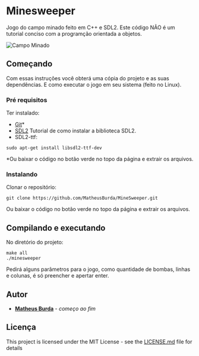 # Minesweeper

Jogo do campo minado feito em C++ e SDL2. Este código NÃO é um tutorial conciso com a programção orientada a objetos.

![Campo Minado](/Extras/BallCollision.gif)

## Começando

Com essas instruções você obterá uma cópia do projeto e as suas dependências. E como executar o jogo em seu sistema (feito no Linux).

### Pré requisitos

Ter instalado:

* [Git](https://git-scm.com/downloads)*
* [SDL2](https://lazyfoo.net/tutorials/SDL/01_hello_SDL/linux/index.php) Tutorial de como instalar a biblioteca SDL2.
* SDL2-ttf:
```
sudo apt-get install libsdl2-ttf-dev
```

*Ou baixar o código no botão verde no topo da página e extrair os arquivos.

### Instalando

Clonar o repositório:

```
git clone https://github.com/MatheusBurda/MineSweeper.git
```

Ou baixar o código no botão verde no topo da página e extrair os arquivos.

## Compilando e executando

No diretório do projeto:

```
make all
./minesweeper
```

Pedirá alguns parâmetros para o jogo, como quantidade de bombas, linhas e colunas, é só preencher e apertar enter.

## Autor

* **[Matheus Burda](https://github.com/MatheusBurda)** - *começo ao fim* 

## Licença

This project is licensed under the MIT License - see the [LICENSE.md](LICENSE.md) file for details
